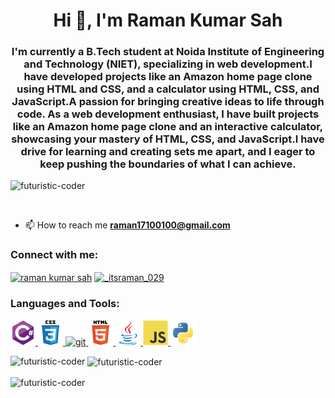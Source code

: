 <h1 align="center">Hi 👋, I'm Raman Kumar Sah</h1>
<h3 align="center">I'm currently a B.Tech student at Noida Institute of Engineering and Technology (NIET), specializing in web development.I have developed projects like an Amazon home page clone using HTML and CSS, and a calculator using HTML, CSS, and JavaScript.A passion for bringing creative ideas to life through code. As a web development enthusiast, I have built projects like an Amazon home page clone and an interactive calculator, showcasing your mastery of HTML, CSS, and JavaScript.I have drive for learning and creating sets me apart, and I eager to keep pushing the boundaries of what I can achieve.</h3>

<p align="left"> <img src="https://komarev.com/ghpvc/?username=futuristic-coder&label=Profile%20views&color=0e75b6&style=flat" alt="futuristic-coder" /> </p>

<p align="left"> <a href="https://twitter.com/" target="blank"><img src="https://img.shields.io/twitter/follow/?logo=twitter&style=for-the-badge" alt="" /></a> </p>

- 📫 How to reach me **raman17100100@gmail.com**

<h3 align="left">Connect with me:</h3>
<p align="left">
<a href="https://linkedin.com/in/raman kumar sah" target="blank"><img align="center" src="https://raw.githubusercontent.com/rahuldkjain/github-profile-readme-generator/master/src/images/icons/Social/linked-in-alt.svg" alt="raman kumar sah" height="30" width="40" /></a>
<a href="https://instagram.com/_itsraman_029" target="blank"><img align="center" src="https://raw.githubusercontent.com/rahuldkjain/github-profile-readme-generator/master/src/images/icons/Social/instagram.svg" alt="_itsraman_029" height="30" width="40" /></a>
</p>

<h3 align="left">Languages and Tools:</h3>
<p align="left"> <a href="https://www.w3schools.com/cs/" target="_blank" rel="noreferrer"> <img src="https://raw.githubusercontent.com/devicons/devicon/master/icons/csharp/csharp-original.svg" alt="csharp" width="40" height="40"/> </a> <a href="https://www.w3schools.com/css/" target="_blank" rel="noreferrer"> <img src="https://raw.githubusercontent.com/devicons/devicon/master/icons/css3/css3-original-wordmark.svg" alt="css3" width="40" height="40"/> </a> <a href="https://git-scm.com/" target="_blank" rel="noreferrer"> <img src="https://www.vectorlogo.zone/logos/git-scm/git-scm-icon.svg" alt="git" width="40" height="40"/> </a> <a href="https://www.w3.org/html/" target="_blank" rel="noreferrer"> <img src="https://raw.githubusercontent.com/devicons/devicon/master/icons/html5/html5-original-wordmark.svg" alt="html5" width="40" height="40"/> </a> <a href="https://www.java.com" target="_blank" rel="noreferrer"> <img src="https://raw.githubusercontent.com/devicons/devicon/master/icons/java/java-original.svg" alt="java" width="40" height="40"/> </a> <a href="https://developer.mozilla.org/en-US/docs/Web/JavaScript" target="_blank" rel="noreferrer"> <img src="https://raw.githubusercontent.com/devicons/devicon/master/icons/javascript/javascript-original.svg" alt="javascript" width="40" height="40"/> </a> <a href="https://www.python.org" target="_blank" rel="noreferrer"> <img src="https://raw.githubusercontent.com/devicons/devicon/master/icons/python/python-original.svg" alt="python" width="40" height="40"/> </a> </p>

<p><img align="left" src="https://github-readme-stats.vercel.app/api/top-langs?username=futuristic-coder&show_icons=true&locale=en&layout=compact" alt="futuristic-coder" /></p>

<p>&nbsp;<img align="center" src="https://github-readme-stats.vercel.app/api?username=futuristic-coder&show_icons=true&locale=en" alt="futuristic-coder" /></p>

<p><img align="center" src="https://github-readme-streak-stats.herokuapp.com/?user=futuristic-coder&" alt="futuristic-coder" /></p>
